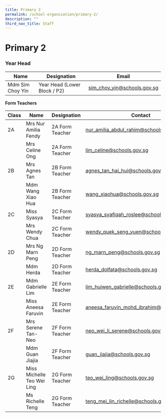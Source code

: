 ```yaml
---
title: Primary 2
permalink: /school-organisation/primary-2/
description: ""
third_nav_title: Staff
---
```

# **Primary 2**

### Year Head

|Name|	Designation|	Email|
|----|----|----|
|Mdm Sim Choy Yin|	Year Head (Lower Block / P2)	|sim_choy_yin@schools.gov.sg|

**Form Teachers**

| Class | Name | Designation | Contact | 
| -------- | -------- | -------- |-------- |
|2A	|Mrs Nur Amilia Fendy|	2A Form Teacher|	nur_amilia_abdul_rahim@schools.gov.sg|
||Mrs Celine Ong	|2A Form Teacher|	lim_celine@schools.gov.sg||
|2B	|Mrs Agnes Tan	|2B Form Teacher|	agnes_tan_hai_hui@schools.gov.sg|
||Mdm Wang Xiao Hua	|2B Form Teacher|	wang_xiaohua@schools.gov.sg|
|2C	|Miss Syasya	|2C Form Teacher|	syasya_syafiqah_roslee@schools.gov.sg|
||Mrs Wendy Chua|	2C Form Teacher	|wendy_quek_seng_yuen@schools.gov.sg|
|2D|	Mrs Ng Marn Peng	|2D Form Teacher|	ng_marn_peng@schools.gov.sg|
||Mdm Herda|	2D Form Teacher|herda_dolfata@schools.gov.sg|
|2E	|Mdm Gabrielle Lim	|2E Form Teacher|	lim_huiwen_gabrielle@schools.gov.sg|
||Miss Aneesa Faruvin|	2E Form Teacher	|aneesa_faruvin_mohd_ibrahim@schools.gov.sg|
|2F	|Mrs Serene Tan-Neo |	2F Form Teacher	|[neo_wei_li_serene@schools.gov.sg](neo_wei_li_serene@schools.gov.sg)|
||Mdm Guan Jiajia	|2F Form Teacher|	guan_jiajia@schools.gov.sg|
|2G	|Miss Michelle Teo Wei Ling	|2G Form Teacher|	teo_wei_ling@schools.gov.sg|
||Ms Richelle Teng|	2G Form Teacher	|teng_mei_lin_richelle@schools.gov.sg|